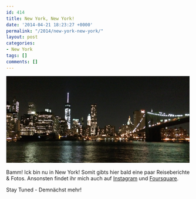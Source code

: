 ```yaml
---
id: 414
title: New York, New York!
date: '2014-04-21 18:23:27 +0000'
permalink: "/2014/new-york-new-york/"
layout: post
categories:
- New York
tags: []
comments: []
---
```

[![wkThPkABn_8oS9sW1RBeOJxNiATeQYKCnaLqnCDlv1w](/files/2014/04/wkThPkABn_8oS9sW1RBeOJxNiATeQYKCnaLqnCDlv1w-e1398101045824.png)](/files/2014/04/wkThPkABn_8oS9sW1RBeOJxNiATeQYKCnaLqnCDlv1w.png)

Bamm! Ick bin nu in New York! Somit gibts hier bald eine paar Reiseberichte & Fotos. Ansonsten findet ihr mich auch auf [Instagram](http://instagram.com/tobitobes) und [Foursquare](https://foursquare.com/user/131807).

Stay Tuned - Demnächst mehr!